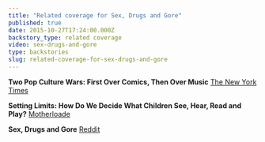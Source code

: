 ```yaml
---
title: "Related coverage for Sex, Drugs and Gore"
published: true
date: 2015-10-27T17:24:00.000Z
backstory_type: related coverage
video: sex-drugs-and-gore
type: backstories
slug: related-coverage-for-sex-drugs-and-gore
---
```


**Two Pop Culture Wars: First Over Comics, Then Over Music**
[The New York Times](http://www.nytimes.com/2015/10/26/us/two-pop-culture-wars-first-over-comics-then-over-music.html)

**Setting Limits: How Do We Decide What Children See, Hear, Read and Play?**
[Motherloade](http://parenting.blogs.nytimes.com/2015/10/26/setting-limits-how-do-we-decide-what-children-see-hear-read-and-play/?_r=0)

**Sex, Drugs and Gore**
[Reddit](https://www.reddit.com/r/Documentaries/comments/3qffy0/sex_drugs_and_gore_2015_offended_by_lyrics_they/)

